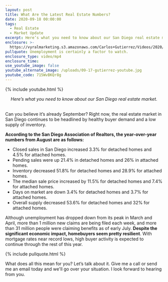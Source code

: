 ```yaml
---
layout: post
title: What Are the Latest Real Estate Numbers?
date: 2020-09-18 00:00:00
tags:
  - Real Estate
  - Market Update
excerpt: Here’s what you need to know about our San Diego real estate market.
enclosure: >-
  https://vyralmarketing.s3.amazonaws.com/Carlos+Gutierrez/Videos/2020/What+Are+the+Latest+Real+Estate+Numbers_.mp4
pullquote: Unemployment is certainly a factor to watch.
enclosure_type: video/mp4
enclosure_time:
use_youtube_image: false
youtube_alternate_image: /uploads/09-17-gutierrez-youtube.jpg
youtube_code: 715WvBKQr8g
---
```


{% include youtube.html %}

<center><em>Here&rsquo;s what you need to know about our San Diego real estate market.</em></center>

<br>Can you believe it’s already September? Right now, the real estate market in San Diego continues to be headlined by healthy buyer demand and a low supply of inventory.

**According to the San Diego Association of Realtors, the year-over-year numbers from August are as follows:**

* Closed sales in San Diego increased 3.3% for detached homes and 4.5% for attached homes.
* Pending sales were up 21.4% in detached homes and 26% in attached homes.
* Inventory decreased 51.8% for detached homes and 28.9% for attached homes.
* The median sale price increased by 11.5% for detached homes and 7.4% for attached homes.
* Days on market are down 3.4% for detached homes and 3.7% for attached homes.
* Overall supply decreased 53.6% for detached homes and 32% for attached homes.

Although unemployment has dropped down from its peak in March and April, more than 1 million new claims are being filed each week, and more than 31 million people were claiming benefits as of early July. **Despite the significant economic impact, homebuyers seem pretty resilient**. With mortgage rates near record lows, high buyer activity is expected to continue through the rest of this year.

{% include pullquote.html %}

What does all this mean for you? Let’s talk about it. Give me a call or send me an email today and we'll go over your situation. I look forward to hearing from you.